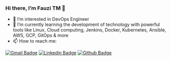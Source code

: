 
### Hi there, I’m Fauzi TM 👋 
- 🔭 I’m interested in DevOps Engineer
- 🌱 I’m currently learning the development of technology with powerful tools like Linux, Cloud computing, Jenkins, Docker, Kubernetes, Ansible, AWS, GCP, GitOps & more
- 📫 How to reach me: 

[![Gmail Badge](https://img.shields.io/badge/-ftmusyafa@gmail.com-c14438?style=flat&logo=Gmail&logoColor=white&link=mailto:ftmusyafa@gmail.com)](mailto:ftmusyafa@gmail.com) 
[![Linkedin Badge](https://img.shields.io/badge/-fauzitm-0072b1?style=flat&logo=Linkedin&logoColor=white&link=https://www.linkedin.com/in/fauzitm/)](https://www.linkedin.com/in/fauzitm/) [![Github Badge](https://img.shields.io/badge/-ftmfauzi-grey?style=flat&logo=github&logoColor=white&link=https://github.com/ftmfauzi)](https://github.com/ftmfauzi)<p align='left'>

<!--### Hi there 👋

**ftmusyafa03/ftmusyafa03** is a ✨ _special_ ✨ repository because its `README.md` (this file) appears on your GitHub profile.

Here are some ideas to get you started:

- 🔭 I’m currently working on ...
- 🌱 I’m currently learning ...
- 👯 I’m looking to collaborate on ...
- 🤔 I’m looking for help with ...
- 💬 Ask me about ...
- 📫 How to reach me: ...
- 😄 Pronouns: ...
- ⚡ Fun fact: ...
-->

